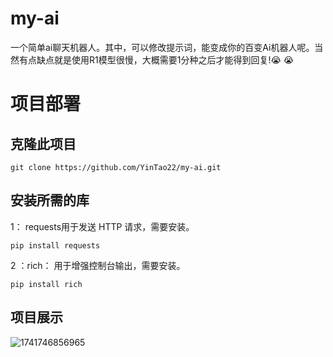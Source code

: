 # my-ai

一个简单ai聊天机器人。其中，可以修改提示词，能变成你的百变Ai机器人呢。当然有点缺点就是使用R1模型很慢，大概需要1分种之后才能得到回复!😭 :sob:


# 项目部署
## 克隆此项目
```text
git clone https://github.com/YinTao22/my-ai.git
```
## 安装所需的库
1： requests用于发送 HTTP 请求，需要安装。
```text
pip install requests
```
2 ：rich：
用于增强控制台输出，需要安装。
```text
pip install rich
```
## 项目展示
![1741746856965](https://github.com/user-attachments/assets/e917560c-1970-421a-93ea-afa7c4402748)
